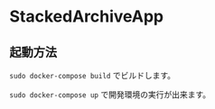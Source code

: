 # StackedArchiveApp

## 起動方法

 `sudo docker-compose build`
でビルドします。

`sudo docker-compose up`
で開発環境の実行が出来ます。
